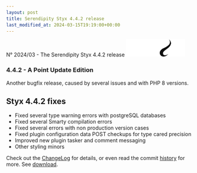 ```yaml
---
layout: post
title: Serendipity Styx 4.4.2 release
last_modified_at: 2024-03-15T19:19:00+00:00
---
```


N° 2024/03 - The Serendipity Styx 4.4.2 release <img class="php8" src="/i/b/logo_php8_3.svg" alt="php8.3" width="160" height="48">

### 4.4.2 - A Point Update Edition

Another bugfix release, caused by several issues and with PHP 8 versions.

## Styx 4.4.2 fixes

  - Fixed several type warning errors with postgreSQL databases
  - Fixed several Smarty compilation errors
  - Fixed several errors with non production version cases
  - Fixed plugin configuration data POST checkups for type cared precision
  - Improved new plugin tasker and comment messaging
  - Other styling minors

Check out the [ChangeLog](https://github.com/ophian/styx/blob/4.4.2/docs/NEWS) for details, or even read the commit [history](https://github.com/ophian/styx/commits/4.4.2) for more. See [download](https://github.com/ophian/styx/releases/tag/4.4.2).

